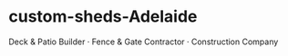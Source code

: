 # custom-sheds-Adelaide
Deck &amp; Patio Builder · Fence &amp; Gate Contractor · Construction Company
